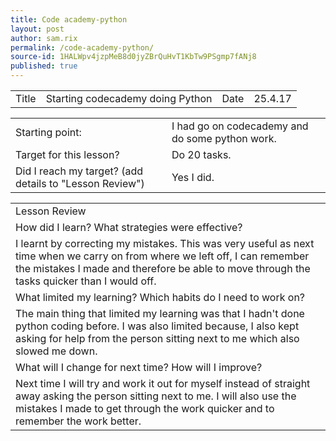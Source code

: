 ```yaml
---
title: Code academy-python
layout: post
author: sam.rix
permalink: /code-academy-python/
source-id: 1HALWpv4jzpMeB8d0jyZBrQuHvT1KbTw9PSgmp7fANj8
published: true
---
```

 

<table>
  <tr>
    <td>Title</td>
    <td>Starting codecademy doing Python</td>
    <td>Date</td>
    <td>25.4.17</td>
  </tr>
</table>


<table>
  <tr>
    <td>Starting point:</td>
    <td>I had go on codecademy and do some python work.</td>
  </tr>
  <tr>
    <td>Target for this lesson?</td>
    <td>Do 20 tasks.</td>
  </tr>
  <tr>
    <td>Did I reach my target? 
(add details to "Lesson Review")</td>
    <td>Yes I did.</td>
  </tr>
</table>


<table>
  <tr>
    <td>Lesson Review</td>
  </tr>
  <tr>
    <td>How did I learn? What strategies were effective?</td>
  </tr>
  <tr>
    <td>I learnt by correcting my mistakes. This was very useful as next time when we carry on from where we left off, I can remember the mistakes I made and therefore be able to move through the tasks quicker than I would off.</td>
  </tr>
  <tr>
    <td>What limited my learning? Which habits do I need to work on?</td>
  </tr>
  <tr>
    <td>The main thing that limited my learning was that I hadn't done python coding before. I was also limited because, I also kept asking for help from the person sitting next to me which also slowed me down.</td>
  </tr>
  <tr>
    <td>What will I change for next time? How will I improve?</td>
  </tr>
  <tr>
    <td>Next time I will try and work it out for myself instead of straight away asking the person sitting next to me. I will also use the mistakes I made to get through the work quicker and to remember the work better.</td>
  </tr>
</table>


